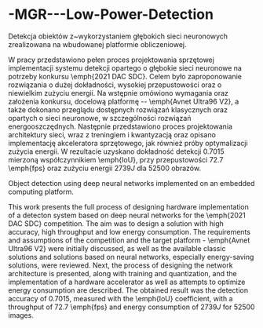 # -MGR---Low-Power-Detection

Detekcja obiektów z~wykorzystaniem głębokich sieci neuronowych zrealizowana na wbudowanej platformie obliczeniowej.

W pracy przedstawiono pełen proces projektowania sprzętowej implementacji systemu detekcji opartego o głębokie sieci neuronowe na potrzeby konkursu \emph{2021 DAC SDC}.
Celem było zaproponowanie rozwiązania o dużej dokładności, wysokiej przepustowości oraz o niewielkim zużyciu energii. 
Na wstępnie omówiono wymagania oraz założenia konkursu, docelową platformę -- \emph{Avnet Ultra96 V2}, a także dokonano przeglądu dostępnych rozwiązań klasycznych oraz opartych o sieci neuronowe, w szczególności rozwiązań energooszczędnych. 
Następnie przedstawiono proces projektowania architektury sieci, wraz z treningiem i kwantyzacją oraz opisano implementację akceleratora sprzętowego, jak również próby optymalizacji zużycia energii. 
W rezultacie uzyskano dokładność detekcji 0.7015 mierzoną współczynnikiem \emph{IoU}, przy przepustowości $72.7$ \emph{fps} oraz zużyciu energii $2739 J$ dla $52500$ obrazów.

Object detection using deep neural networks implemented on an embedded computing platform.

This work presents the full process of designing hardware implementation of a detecton system based on deep neural networks for the \emph{2021 DAC SDC} competition.
The aim was to design a solution with high accuracy, high throughput and low energy consumption.
The requirements and assumptions of the competition and the target platform - \emph{Avnet Ultra96 V2}  were initially discussed, as well as the available classic solutions and solutions based on neural networks, especially energy-saving solutions, were reviewed.
Next, the process of designing the network architecture is presented, along with training and quantization, and the implementation of a hardware accelerator as well as attempts to optimize energy consumption are described.
The obtained result was the detection accuracy of $0.7015$, measured with the \emph{IoU} coefficient, with a throughput of $72.7$ \emph{fps} and energy consumption of $2739 J$ for $52 500$ images. 
 
 
